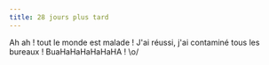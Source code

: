 ```yaml
---
title: 28 jours plus tard
---
```


Ah ah ! tout le monde est malade ! J'ai réussi, j'ai contaminé tous les
bureaux ! BuaHaHaHaHaHaHA ! \o/


